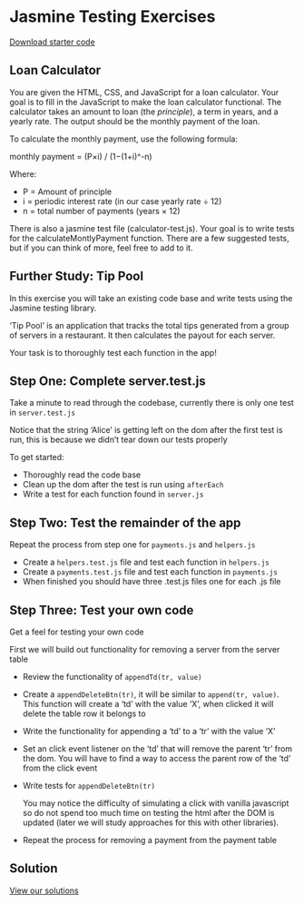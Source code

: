 Jasmine Testing Exercises
=========================

[Download starter code](../jasmine-testing-exercises.zip)

Loan Calculator
---------------

You are given the HTML, CSS, and JavaScript for a loan calculator. Your goal is to fill in the JavaScript to make the loan calculator functional. The calculator takes an amount to loan (the _principle_), a term in years, and a yearly rate. The output should be the monthly payment of the loan.

To calculate the monthly payment, use the following formula:

monthly payment = (P×i) / (1−(1+i)^-n)


Where:

*   P = Amount of principle
*   i = periodic interest rate (in our case yearly rate ÷ 12)
*   n = total number of payments (years × 12)

There is also a jasmine test file (calculator-test.js). Your goal is to write tests for the calculateMontlyPayment function. There are a few suggested tests, but if you can think of more, feel free to add to it.

Further Study: Tip Pool
-----------------------

In this exercise you will take an existing code base and write tests using the Jasmine testing library.

‘Tip Pool’ is an application that tracks the total tips generated from a group of servers in a restaurant. It then calculates the payout for each server.

Your task is to thoroughly test each function in the app!

Step One: Complete server.test.js
---------------------------------

Take a minute to read through the codebase, currently there is only one test in `server.test.js`

Notice that the string ‘Alice’ is getting left on the dom after the first test is run, this is because we didn’t tear down our tests properly

To get started:

*   Thoroughly read the code base
*   Clean up the dom after the test is run using `afterEach`
*   Write a test for each function found in `server.js`

Step Two: Test the remainder of the app
---------------------------------------

Repeat the process from step one for `payments.js` and `helpers.js`

*   Create a `helpers.test.js` file and test each function in `helpers.js`
*   Create a `payments.test.js` file and test each function in `payments.js`
*   When finished you should have three .test.js files one for each .js file

Step Three: Test your own code
------------------------------

Get a feel for testing your own code

First we will build out functionality for removing a server from the server table

*   Review the functionality of `appendTd(tr, value)`
    
*   Create a `appendDeleteBtn(tr)`, it will be similar to `append(tr, value)`. This function will create a ‘td’ with the value ‘X’, when clicked it will delete the table row it belongs to
    
*   Write the functionality for appending a ‘td’ to a ‘tr’ with the value ‘X’
    
*   Set an click event listener on the ‘td’ that will remove the parent ‘tr’ from the dom. You will have to find a way to access the parent row of the ‘td’ from the click event
    
*   Write tests for `appendDeleteBtn(tr)`
    
    You may notice the difficulty of simulating a click with vanilla javascript so do not spend too much time on testing the html after the DOM is updated (later we will study approaches for this with other libraries).
    
*   Repeat the process for removing a payment from the payment table
    

Solution
--------

[View our solutions](solution/index.html)